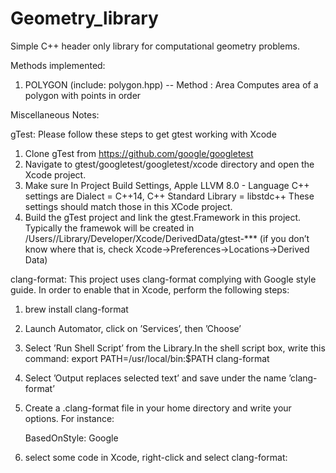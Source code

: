 # Geometry_library
Simple C++ header only library for computational geometry problems.

Methods implemented:

1. POLYGON (include: polygon.hpp)
  -- Method : Area 
     Computes area of a polygon with points in order




Miscellaneous Notes:

gTest:
Please follow these steps to get gtest working with Xcode

1. Clone gTest from https://github.com/google/googletest
2. Navigate to gtest/googletest/googletest/xcode directory
   and open the Xcode project.
3. Make sure In Project Build Settings,
   Apple LLVM 8.0 - Language C++ settings are
   Dialect = C++14, C++ Standard Library = libstdc++
   These settings should match those in this XCode project.
4. Build the gTest project and link the gtest.Framework in this project.
   Typically the framewok will be created in 
   /Users/<username>/Library/Developer/Xcode/DerivedData/gtest-*** 
  (if you don’t know where that is, check Xcode->Preferences->Locations->Derived Data)

clang-format:
This project uses clang-format complying with Google style guide.
In order to enable that in Xcode, perform the following steps:

1. brew install clang-format
2. Launch Automator, click on ’Services’, then ’Choose’
3. Select ’Run Shell Script’ from the Library.In the shell script box, write this command:
    export PATH=/usr/local/bin:$PATH
    clang-format
4. Select ’Output replaces selected text’ and save under the name ’clang-format’
5. Create a .clang-format file in your home directory and write your options. For instance:

    BasedOnStyle: Google

5. select some code in Xcode, right-click and select clang-format: